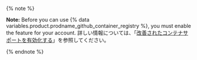 {% note %}

**Note:** Before you can use {% data variables.product.prodname_github_container_registry %}, you must enable the feature for your account. 詳しい情報については、「[改善されたコンテナサポートを有効化する](/packages/guides/enabling-improved-container-support)」を参照してください。

{% endnote %}